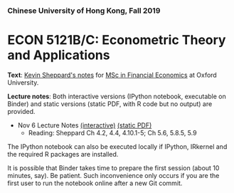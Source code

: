 ### Chinese University of Hong Kong, Fall 2019

# ECON 5121B/C: Econometric Theory and Applications



**Text**: [Kevin Sheppard's notes]( https://www.kevinsheppard.com/teaching/mfe/notes/ ) for [MSc in Financial Economics](https://www.kevinsheppard.com/Category:MFE) at Oxford University.

**Lecture notes**: Both interactive versions (IPython notebook, executable on Binder) and static versions (static PDF, with R code but no output) are provided.



* Nov 6 Lecture Notes [(interactive)](http://mybinder.org/v2/gh/zhentaoshi/MSc-notes/master?filepath=time_series.ipynb) [(static PDF)](https://github.com/zhentaoshi/MSc-notes/blob/master/time_series.pdf)
  * Reading: Sheppard Ch 4.2, 4.4, 4.10.1-5; Ch 5.6, 5.8.5, 5.9




The IPython notebook can also be executed locally if IPython, IRkernel and the required R packages are installed.

It is possible that Binder takes time to prepare the first session (about 10 minutes, say). Be patient. Such inconvenience only occurs if you are the first user to run the notebook online after a new Git commit.

